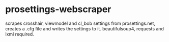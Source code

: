 # prosettings-webscraper
scrapes crosshair, viewmodel and cl_bob settings from prosettings.net, creates a .cfg file and writes the settings to it.
beautifulsoup4, requests and lxml required.
